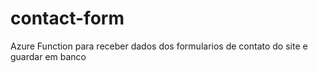# contact-form
Azure Function para receber dados dos formularios de contato do site e guardar em banco
